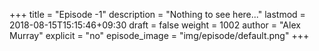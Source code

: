 +++
title = "Episode -1"
description = "Nothing to see here..."
lastmod = 2018-08-15T15:15:46+09:30
draft = false
weight = 1002
author = "Alex Murray"
explicit = "no"
episode_image = "img/episode/default.png"
+++
